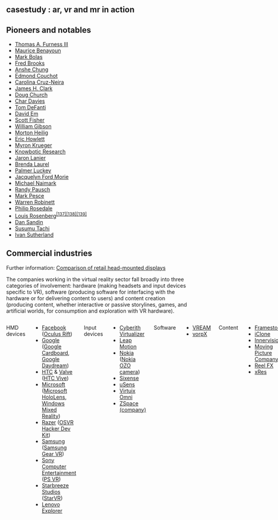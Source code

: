 ## casestudy : ar, vr and mr in action


<h2><span class="mw-headline" id="Pioneers_and_notables">Pioneers and notables</span></span></h2>
<ul>
<li><a href="https://en.wikipedia.org/wiki/Thomas_A._Furness_III" title="Thomas A. Furness III">Thomas A. Furness III</a></li>
<li><a href="https://en.wikipedia.org/wiki/Maurice_Benayoun" title="Maurice Benayoun">Maurice Benayoun</a></li>
<li><a href="https://en.wikipedia.org/wiki/Mark_Bolas" title="Mark Bolas">Mark Bolas</a></li>
<li><a href="https://en.wikipedia.org/wiki/Fred_Brooks" title="Fred Brooks">Fred Brooks</a></li>
<li><a href="https://en.wikipedia.org/wiki/Anshe_Chung" title="Anshe Chung">Anshe Chung</a></li>
<li><a href="https://en.wikipedia.org/wiki/Edmond_Couchot" title="Edmond Couchot">Edmond Couchot</a></li>
<li><a href="https://en.wikipedia.org/wiki/Carolina_Cruz-Neira" title="Carolina Cruz-Neira">Carolina Cruz-Neira</a></li>
<li><a href="https://en.wikipedia.org/wiki/James_H._Clark" title="James H. Clark">James H. Clark</a></li>
<li><a href="https://en.wikipedia.org/wiki/Doug_Church" title="Doug Church">Doug Church</a></li>
<li><a href="https://en.wikipedia.org/wiki/Char_Davies" title="Char Davies">Char Davies</a></li>
<li><a href="https://en.wikipedia.org/wiki/Thomas_A._DeFanti" title="Thomas A. DeFanti">Tom DeFanti</a></li>
<li><a href="https://en.wikipedia.org/wiki/David_Em" title="David Em">David Em</a></li>
<li><a href="https://en.wikipedia.org/wiki/Scott_Fisher_(technologist)" title="Scott Fisher (technologist)">Scott Fisher</a></li>
<li><a href="https://en.wikipedia.org/wiki/William_Gibson" title="William Gibson">William Gibson</a></li>
<li><a href="https://en.wikipedia.org/wiki/Morton_Heilig" title="Morton Heilig">Morton Heilig</a></li>
<li><a href="https://en.wikipedia.org/wiki/Eric_Howlett" title="Eric Howlett">Eric Howlett</a></li>
<li><a href="https://en.wikipedia.org/wiki/Myron_W._Krueger" title="Myron W. Krueger">Myron Krueger</a></li>
<li><a href="https://en.wikipedia.org/wiki/Knowbotic_Research" title="Knowbotic Research">Knowbotic Research</a></li>
<li><a href="https://en.wikipedia.org/wiki/Jaron_Lanier" title="Jaron Lanier">Jaron Lanier</a></li>
<li><a href="https://en.wikipedia.org/wiki/Brenda_Laurel" title="Brenda Laurel">Brenda Laurel</a></li>
<li><a href="https://en.wikipedia.org/wiki/Palmer_Luckey" title="Palmer Luckey">Palmer Luckey</a></li>
<li><a href="https://en.wikipedia.org/wiki/Jacquelyn_Ford_Morie" title="Jacquelyn Ford Morie">Jacquelyn Ford Morie</a></li>
<li><a href="https://en.wikipedia.org/wiki/Michael_Naimark" title="Michael Naimark">Michael Naimark</a></li>
<li><a href="https://en.wikipedia.org/wiki/Randy_Pausch" title="Randy Pausch">Randy Pausch</a></li>
<li><a href="https://en.wikipedia.org/wiki/Mark_Pesce" title="Mark Pesce">Mark Pesce</a></li>
<li><a href="https://en.wikipedia.org/wiki/Warren_Robinett" title="Warren Robinett">Warren Robinett</a></li>
<li><a href="https://en.wikipedia.org/wiki/Philip_Rosedale" title="Philip Rosedale">Philip Rosedale</a></li>
<li><a href="https://en.wikipedia.org/wiki/Louis_Rosenberg_(writer)" class="mw-redirect" title="Louis Rosenberg (writer)">Louis Rosenberg</a><sup id="cite_ref-137" class="reference"><a href="#cite_note-137">[137]</a></sup><sup id="cite_ref-138" class="reference"><a href="#cite_note-138">[138]</a></sup><sup id="cite_ref-autogenerated1_139-0" class="reference"><a href="#cite_note-autogenerated1-139">[139]</a></sup></li>
<li><a href="https://en.wikipedia.org/wiki/Daniel_J._Sandin" title="Daniel J. Sandin">Dan Sandin</a></li>
<li><a href="https://en.wikipedia.org/wiki/Susumu_Tachi" title="Susumu Tachi">Susumu Tachi</a></li>
<li><a href="https://en.wikipedia.org/wiki/Ivan_Sutherland" title="Ivan Sutherland">Ivan Sutherland</a></li>
</ul>
</div>
<h2><span class="mw-headline" id="Commercial_industries">Commercial industries</span></span></h2>

<div role="note" class="hatnote navigation-not-searchable">Further information: <a href="https://en.wikipedia.org/wiki/Comparison_of_retail_head-mounted_displays" title="Comparison of retail head-mounted displays">Comparison of retail head-mounted displays</a></div>
<p>The companies working in the virtual reality sector fall broadly into three categories of involvement: hardware (making headsets and input devices specific to VR), software (producing software for interfacing with the hardware or for delivering content to users) and content creation (producing content, whether interactive or passive storylines, games, and artificial worlds, for consumption and exploration with VR hardware).</p>

<div class="div-col columns column-count column-count-2" style="-moz-column-count: 2; -webkit-column-count: 2; column-count: 2;">
<dl>
<dt>HMD devices</dt>
</dl>
<ul>
<li><a href="https://en.wikipedia.org/wiki/Facebook" title="Facebook">Facebook</a> (<a href="https://en.wikipedia.org/wiki/Oculus_Rift" title="Oculus Rift">Oculus Rift</a>)</li>
<li><a href="https://en.wikipedia.org/wiki/Google" title="Google">Google</a> (<a href="https://en.wikipedia.org/wiki/Google_Cardboard" title="Google Cardboard">Google Cardboard</a>, <a href="https://en.wikipedia.org/wiki/Google_Daydream" title="Google Daydream">Google Daydream</a>)</li>
<li><a href="https://en.wikipedia.org/wiki/HTC" title="HTC">HTC</a> &amp; <a href="https://en.wikipedia.org/wiki/Valve_Corporation" title="Valve Corporation">Valve</a> (<a href="https://en.wikipedia.org/wiki/HTC_Vive" title="HTC Vive">HTC Vive</a>)</li>
<li><a href="https://en.wikipedia.org/wiki/Microsoft" title="Microsoft">Microsoft</a> (<a href="https://en.wikipedia.org/wiki/Microsoft_HoloLens" title="Microsoft HoloLens">Microsoft HoloLens</a>, <a href="https://en.wikipedia.org/wiki/Windows_Mixed_Reality" title="Windows Mixed Reality">Windows Mixed Reality</a>)</li>
<li><a href="https://en.wikipedia.org/wiki/Razer_Inc." title="Razer Inc.">Razer</a> (<a href="https://en.wikipedia.org/wiki/OSVR_Hacker_Dev_Kit" class="mw-redirect" title="OSVR Hacker Dev Kit">OSVR Hacker Dev Kit</a>)</li>
<li><a href="https://en.wikipedia.org/wiki/Samsung_Electronics" title="Samsung Electronics">Samsung</a> (<a href="https://en.wikipedia.org/wiki/Samsung_Gear_VR" title="Samsung Gear VR">Samsung Gear VR</a>)</li>
<li><a href="https://en.wikipedia.org/wiki/Sony_Computer_Entertainment" class="mw-redirect" title="Sony Computer Entertainment">Sony Computer Entertainment</a> (<a href="https://en.wikipedia.org/wiki/PS_VR" class="mw-redirect" title="PS VR">PS VR</a>)</li>
<li><a href="https://en.wikipedia.org/wiki/Starbreeze_Studios" title="Starbreeze Studios">Starbreeze Studios</a> (<a href="/w/index.php?title=StarVR&amp;action=edit&amp;redlink=1" class="new" title="StarVR (page does not exist)">StarVR</a>)</li>
<li><a href="https://en.wikipedia.org/wiki/Lenovo" title="Lenovo">Lenovo</a> <a href="https://en.wikipedia.org/wiki/Explorer" class="mw-redirect" title="Explorer">Explorer</a></li>
</ul>
<dl>
<dt>Input devices</dt>
</dl>
<ul>
<li><a href="https://en.wikipedia.org/wiki/Cyberith_Virtualizer" title="Cyberith Virtualizer">Cyberith Virtualizer</a></li>
<li><a href="https://en.wikipedia.org/wiki/Leap_Motion" title="Leap Motion">Leap Motion</a></li>
<li><a href="https://en.wikipedia.org/wiki/Nokia" title="Nokia">Nokia</a> (<a href="/w/index.php?title=Nokia_OZO_camera&amp;action=edit&amp;redlink=1" class="new" title="Nokia OZO camera (page does not exist)">Nokia OZO camera</a>)</li>
<li><a href="https://en.wikipedia.org/wiki/Sixense" class="mw-redirect" title="Sixense">Sixense</a></li>
<li><a href="https://en.wikipedia.org/wiki/USens" title="USens">uSens</a></li>
<li><a href="https://en.wikipedia.org/wiki/Virtuix_Omni" title="Virtuix Omni">Virtuix Omni</a></li>
<li><a href="https://en.wikipedia.org/wiki/ZSpace_(company)" title="ZSpace (company)">ZSpace (company)</a></li>
</ul>
<dl>
<dt>Software</dt>
</dl>
<ul>
<li><a href="https://en.wikipedia.org/wiki/VREAM" title="VREAM">VREAM</a></li>
<li><a href="/w/index.php?title=VorpX&amp;action=edit&amp;redlink=1" class="new" title="VorpX (page does not exist)">vorpX</a></li>
</ul>
<dl>
<dt>Content</dt>
</dl>
<ul>
<li><a href="https://en.wikipedia.org/wiki/Framestore" title="Framestore">Framestore</a></li>
<li><a href="https://en.wikipedia.org/wiki/IClone" title="IClone">iClone</a></li>
<li><a href="https://en.wikipedia.org/wiki/Innervision" title="Innervision">Innervision</a></li>
<li><a href="https://en.wikipedia.org/wiki/Moving_Picture_Company" title="Moving Picture Company">Moving Picture Company</a></li>
<li><a href="https://en.wikipedia.org/wiki/Reel_FX" class="mw-redirect" title="Reel FX">Reel FX</a></li>
<li><a href="https://en.wikipedia.org/wiki/XRes" class="mw-redirect" title="XRes">xRes</a></li>
</ul>
<dl>
<dt>Emerging technologies</dt>
</dl>
<ul>
<li><a href="https://en.wikipedia.org/wiki/360_degree_video" class="mw-redirect" title="360 degree video">360 degree video</a></li>
<li><a href="https://en.wikipedia.org/wiki/Augmented_reality" title="Augmented reality">Augmented reality</a></li>
<li><a href="https://en.wikipedia.org/wiki/HoloLens" class="mw-redirect" title="HoloLens">HoloLens</a></li>
<li><a href="https://en.wikipedia.org/wiki/Intel_RealSense" title="Intel RealSense">Intel RealSense</a></li>
<li><a href="https://en.wikipedia.org/wiki/Magic_Leap" title="Magic Leap">Magic Leap</a></li>
<li><a href="https://en.wikipedia.org/wiki/Mixed_reality" title="Mixed reality">Mixed reality</a></li>
<li><a href="https://en.wikipedia.org/wiki/Haptic_technology" title="Haptic technology">Haptic technology</a></li>
</ul>
<dl>
<dt>Companies</dt>
</dl>
<ul>
<li><a href="https://en.wikipedia.org/wiki/Google" title="Google">Google</a></li>
<li><a href="https://en.wikipedia.org/wiki/Facebook" title="Facebook">Facebook</a></li>
<li><a href="https://en.wikipedia.org/wiki/Apple_Inc." title="Apple Inc.">Apple</a></li>
<li><a href="https://en.wikipedia.org/wiki/HTC" title="HTC">HTC</a></li>
<li><a href="https://en.wikipedia.org/wiki/Valve_Corporation" title="Valve Corporation">Valve</a></li>
<li><a href="https://en.wikipedia.org/wiki/Samsung_Electronics" title="Samsung Electronics">Samsung</a></li>
<li><a href="https://en.wikipedia.org/wiki/Microsoft" title="Microsoft">Microsoft</a></li>
<li><a href="https://en.wikipedia.org/wiki/Intel" title="Intel">Intel</a></li>
<li><a href="https://en.wikipedia.org/wiki/Campustours" title="Campustours">Campustours</a></li>
<li><a href="https://en.wikipedia.org/wiki/Sketchfab" title="Sketchfab">Sketchfab</a></li>
<li><a href="https://en.wikipedia.org/wiki/Sony_Computer_Entertainment" class="mw-redirect" title="Sony Computer Entertainment">Sony</a></li>
<li><a href="https://en.wikipedia.org/wiki/Lenovo" title="Lenovo">Lenovo</a></li>
</ul>
<dl>
<dt>Artists</dt>
</dl>
<ul>
<li><a href="https://en.wikipedia.org/wiki/Rebecca_Allen_(artist)" title="Rebecca Allen (artist)">Rebecca Allen</a></li>
<li><a href="https://en.wikipedia.org/wiki/Maurice_Benayoun" title="Maurice Benayoun">Maurice Benayoun</a></li>
<li><a href="https://en.wikipedia.org/wiki/Sheldon_Brown_(artist)" title="Sheldon Brown (artist)">Sheldon Brown</a></li>
<li><a href="https://en.wikipedia.org/wiki/Char_Davies" title="Char Davies">Char Davies</a></li>
<li><a href="https://en.wikipedia.org/wiki/David_Em" title="David Em">David Em</a></li>
<li><a href="https://en.wikipedia.org/wiki/Myron_W._Krueger" title="Myron W. Krueger">Myron Krueger</a></li>
<li><a href="https://en.wikipedia.org/wiki/Jaron_Lanier" title="Jaron Lanier">Jaron Lanier</a></li>
<li><a href="https://en.wikipedia.org/wiki/Jacquelyn_Ford_Morie" title="Jacquelyn Ford Morie">Jacquelyn Ford Morie</a></li>
<li><a href="https://en.wikipedia.org/wiki/Brenda_Laurel" title="Brenda Laurel">Brenda Laurel</a></li>
<li><a href="https://en.wikipedia.org/wiki/Michael_Naimark" title="Michael Naimark">Michael Naimark</a></li>
<li><a href="https://en.wikipedia.org/wiki/Jeffrey_Shaw" title="Jeffrey Shaw">Jeffrey Shaw</a></li>
<li><a href="https://en.wikipedia.org/wiki/Nicole_Stenger" title="Nicole Stenger">Nicole Stenger</a></li>
<li><a href="https://en.wikipedia.org/wiki/Tamiko_Thiel" title="Tamiko Thiel">Tamiko Thiel</a></li>
</ul>
</div>
